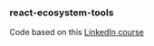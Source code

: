 ### react-ecosystem-tools

Code based on this [LinkedIn course](https://www.linkedin.com/learning/building-modern-projects-with-react/react-going-from-good-to-great)
